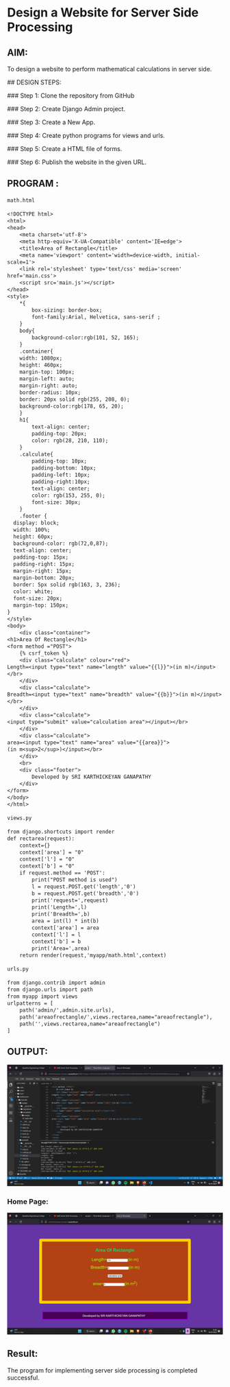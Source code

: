 # Design a Website for Server Side Processing

## AIM:
To design a website to perform mathematical calculations in server side.

## DESIGN STEPS:

### Step 1:
Clone the repository from GitHub

### Step 2:
Create Django Admin project.

### Step 3:
Create a New App.

### Step 4:
Create python programs for views and urls.

### Step 5:
Create a HTML file of forms.

### Step 6:
Publish the website in the given URL.

## PROGRAM :
```
math.html

<!DOCTYPE html>
<html>
<head>
    <meta charset='utf-8'>
    <meta http-equiv='X-UA-Compatible' content='IE=edge'>
    <title>Area of Rectangle</title>
    <meta name='viewport' content='width=device-width, initial-scale=1'>
    <link rel='stylesheet' type='text/css' media='screen' href='main.css'>
    <script src='main.js'></script>
</head>
<style>
    *{
        box-sizing: border-box;
        font-family:Arial, Helvetica, sans-serif ;
    }
    body{
        background-color:rgb(101, 52, 165);
    }
    .container{
    width: 1080px;
    height: 460px;
    margin-top: 100px;
    margin-left: auto;
    margin-right: auto;
    border-radius: 10px;
    border: 20px solid rgb(255, 208, 0);
    background-color:rgb(178, 65, 20);
    }
    h1{
        text-align: center;
        padding-top: 20px;
        color: rgb(28, 210, 110);
    }
    .calculate{
        padding-top: 10px;
        padding-bottom: 10px;
        padding-left: 10px;
        padding-right:10px;
        text-align: center;
        color: rgb(153, 255, 0);
        font-size: 30px;
    }
    .footer {
  display: block;
  width: 100%;
  height: 60px;
  background-color: rgb(72,0,87);
  text-align: center;
  padding-top: 15px;
  padding-right: 15px;
  margin-right: 15px;
  margin-bottom: 20px;
  border: 5px solid rgb(163, 3, 236);
  color: white;
  font-size: 20px;
  margin-top: 150px;
}
</style>
<body>
    <div class="container">
<h1>Area Of Rectangle</h1>   
<form method ="POST">
    {% csrf_token %}
    <div class="calculate" colour="red"> 
Length=<input type="text" name="length" value="{{l}}">(in m)</input></br>
    </div>
    <div class="calculate"> 
Breadth=<input type="text" name="breadth" value="{{b}}">(in m)</input></br>
    </div>
    <div class="calculate"> 
<input type="submit" value="calculation area"></input></br>
    </div>
    <div class="calculate"> 
area=<input type="text" name="area" value="{{area}}">(in m<sup>2</sup>)</input></br>
    </div>
    <br>
    <div class="footer">
        Developed by SRI KARTHICKEYAN GANAPATHY
    </div>
</form>
</body>
</html>

views.py

from django.shortcuts import render
def rectarea(request):
    context={}
    context['area'] = "0"
    context['l'] = "0"
    context['b'] = "0"
    if request.method == 'POST':
        print("POST method is used")
        l = request.POST.get('length','0')
        b = request.POST.get('breadth','0')
        print('request=',request)
        print('Length=',l)
        print('Breadth=',b)
        area = int(l) * int(b)
        context['area'] = area
        context['l'] = l
        context['b'] = b
        print('Area=',area)
    return render(request,'myapp/math.html',context)

urls.py

from django.contrib import admin
from django.urls import path
from myapp import views
urlpatterns = [
    path('admin/',admin.site.urls),
    path('areaofrectangle/',views.rectarea,name="areaofrectangle"),
    path('',views.rectarea,name="areaofrectangle")
]
```

## OUTPUT:
![OUTPUT](./out%201.png)
### Home Page:
![Home Page](./home.png)
## Result:
The program for implementing server side processing is completed successful.